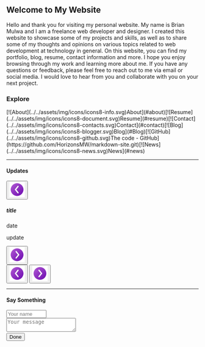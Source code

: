 ## Welcome to My Website

Hello and thank you for visiting my personal website. My name is Brian Mulwa and I am a freelance web developer and
designer. I created this website to showcase some of my projects and skills, as well as to share some of my thoughts and
opinions on various topics related to web development at technology in general. On this website, you can find my portfolio, blog, resume, contact
information and more. I hope you enjoy browsing through my work and learning more about me. If you have any questions or
feedback, please feel free to reach out to me via email or social media. I would love to hear from you and collaborate
with you on your next project.

### Explore

<div class="d-flex justify-content-center">
    <div class="col d-flex justify-content-center home">
        <md-block>
            [![About](../../assets/img/icons/icons8-info.svg)About](#about)[![Resume](../../assets/img/icons/icons8-document.svg)Resume](#resume)[![Contact](../../assets/img/icons/icons8-contacts.svg)Contact](#contact)[![Blog](../../assets/img/icons/icons8-blogger.svg)Blog](#Blog)[![GitHub](../../assets/img/icons/icons8-github.svg)The code - GitHub](https://github.com/HorizonsMW/markdown-site.git)[![News](../../assets/img/icons/icons8-news.svg)News](#news)                   
        </md-block>
    </div>
</div>

---

#### Updates

<div class="d-grid d-md-flex">
     <div class="col d-grid d-md-flex align-items-center home">
        <button id="done" class="p-3 text-light rounded-circle m-0 border-0 d-none d-md-block" onclick="nextUpdate()"> <img src="./assets/img/icons/icons8-back-to-100.png" alt="previous-page" width="40px"></button>
        <div class="col w-100  update">
            <h5 id="title">title</h5>
            <p id="updateDate">date</p>
            <p id="update">update</p> 
            <div id="link" class="d-flex align-items-center p-2 h-auto"></div> 
        </div>
        <button id="done" class="p-3 rounded-circle text-light m-0 border-0 d-none d-md-block" onclick="prevUpdate()"><img src="./assets/img/icons/icons8-next-page-100.png" alt="next-page" width="40px" ></button>
        <div class="d-flex justify-content-center">
            <button id="done" class="p-0 text-light rounded-circle m-1 border-0 d-md-none" onclick="nextUpdate()"> <img src="./assets/img/icons/icons8-back-to-100.png" alt="previous-page" width="40px"></button>
            <button id="done" class="p-0 rounded-circle text-light m-1 border-0 d-md-none" onclick="prevUpdate()"> <img src="./assets/img/icons/icons8-next-page-100.png" alt="next-page" width="40px" ></button>
        </div>
    </div>  
</div>

---

#### Say Something

<div class="d-grid m-2">
    <div class="col d-flex justify-content-center m-0 p-2 input">
     <input class="rounded-3 p-2" type="text" id="name" name="name" required minlength="4" maxlength="20" size="10" placeholder="Your name">
    </div>
    <div class="col d-flex justify-content-center m-0 p-2 input">
      <textarea class="rounded-3 p-2" type="text" id="message" name="message" required minlength="10" size="12" placeholder="Your message"></textarea>
    </div>
     <div class="col d-flex justify-content-center m-2 p-2 home">
        <button id="done" class="bg-success rounded-pill border-0 px-5 py-2 bg-opacity-75 text-light m-2" onclick="sendMessage()">Done</button>
    </div>
   
</div>
